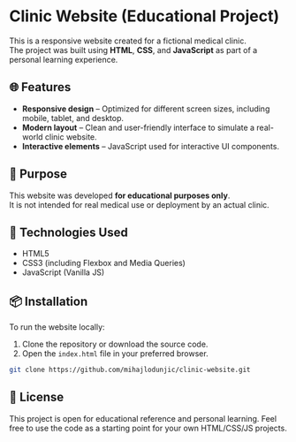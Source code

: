 # Clinic Website (Educational Project)

This is a responsive website created for a fictional medical clinic.  
The project was built using **HTML**, **CSS**, and **JavaScript** as part of a personal learning experience.

## 🌐 Features

- **Responsive design** – Optimized for different screen sizes, including mobile, tablet, and desktop.
- **Modern layout** – Clean and user-friendly interface to simulate a real-world clinic website.
- **Interactive elements** – JavaScript used for interactive UI components.

## 🎯 Purpose

This website was developed **for educational purposes only**.  
It is not intended for real medical use or deployment by an actual clinic.

## 📁 Technologies Used

- HTML5
- CSS3 (including Flexbox and Media Queries)
- JavaScript (Vanilla JS)


## 📦 Installation

To run the website locally:

1. Clone the repository or download the source code.
2. Open the `index.html` file in your preferred browser.

```bash
git clone https://github.com/mihajlodunjic/clinic-website.git
```
## 📄 License
This project is open for educational reference and personal learning.
Feel free to use the code as a starting point for your own HTML/CSS/JS projects.
